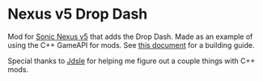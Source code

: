 # Nexus v5 Drop Dash
Mod for [Sonic Nexus v5](https://github.com/MegAmi24/Sonic-Nexus-v5) that adds the Drop Dash. Made as an example of using the C++ GameAPI for mods. See [this document](https://github.com/MegAmi24/Mania-Decomp-Mods/blob/main/BUILDING.md) for a building guide.

Special thanks to [Jdsle](https://github.com/Jdsle) for helping me figure out a couple things with C++ mods.
